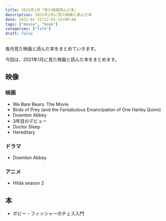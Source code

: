 ```yaml
---
title: 2021年1月「見た映画読んだ本」
description: 2021年1月に見た映画と読んだ本
date: 2021-01-31T12:03:23+09:00
tags: ["movie", "book"]
categories: ["life"]
draft: false
---
```


毎月見た映画と読んだ本をまとめていきます。

今回は、2021年1月に見た映画と読んだ本をまとめます。

## 映像

### 映画

* We Bare Bears: The Movie
* Birds of Prey (and the Fantabulous Emancipation of One Harley Quinn)
* Downton Abbey
* 3年目のデビュー
* Doctor Sleep
* Hereditary

### ドラマ

* Downton Abbey

### アニメ

* Hilda season 2

## 本

* ボビー・フィッシャーのチェス入門
